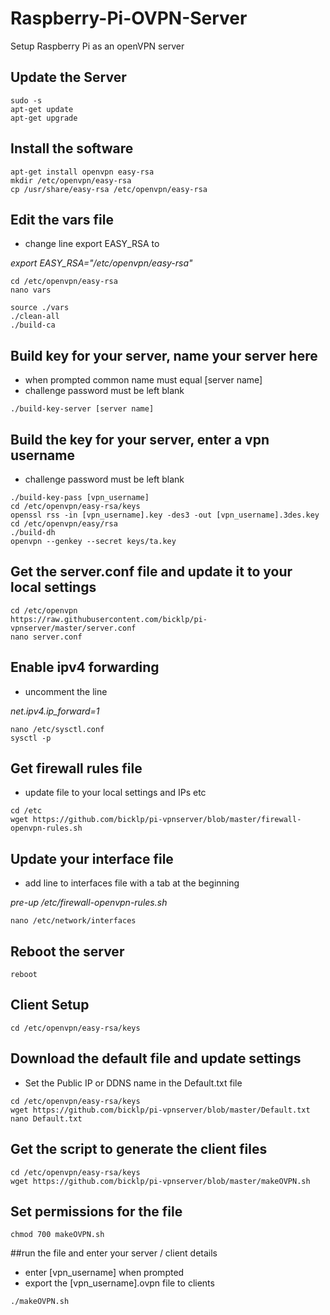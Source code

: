 # Raspberry-Pi-OVPN-Server
Setup Raspberry Pi as an openVPN server

## Update the Server
```
sudo -s
apt-get update
apt-get upgrade
```

## Install the software
```
apt-get install openvpn easy-rsa
mkdir /etc/openvpn/easy-rsa
cp /usr/share/easy-rsa /etc/openvpn/easy-rsa
```

## Edit the vars file
- change line export EASY_RSA to

*export EASY_RSA="/etc/openvpn/easy-rsa"*

```
cd /etc/openvpn/easy-rsa
nano vars
```

```
source ./vars
./clean-all
./build-ca
```
## Build key for your server, name your server here
- when prompted common name must equal [server name]
- challenge password must be left blank

```
./build-key-server [server name]
```


## Build the key for your server, enter a vpn username
- challenge password must be left blank

```
./build-key-pass [vpn_username]
cd /etc/openvpn/easy-rsa/keys
openssl rss -in [vpn_username].key -des3 -out [vpn_username].3des.key
cd /etc/openvpn/easy/rsa
./build-dh
openvpn --genkey --secret keys/ta.key
```
## Get the server.conf file and update it to your local settings
```
cd /etc/openvpn
https://raw.githubusercontent.com/bicklp/pi-vpnserver/master/server.conf
nano server.conf
```
## Enable ipv4 forwarding 
- uncomment the line

*net.ipv4.ip_forward=1*

```
nano /etc/sysctl.conf
sysctl -p
```
## Get firewall rules file
- update file to your local settings and IPs etc

```
cd /etc
wget https://github.com/bicklp/pi-vpnserver/blob/master/firewall-openvpn-rules.sh
```

## Update your interface file
- add line to interfaces file with a tab at the beginning

*pre-up /etc/firewall-openvpn-rules.sh*


```
nano /etc/network/interfaces
```
## Reboot the server
```
reboot
```

## Client Setup


```
cd /etc/openvpn/easy-rsa/keys
```
## Download the default file and update settings
- Set the Public IP or DDNS name in the Default.txt file

```
cd /etc/openvpn/easy-rsa/keys
wget https://github.com/bicklp/pi-vpnserver/blob/master/Default.txt
nano Default.txt
```

## Get the script to generate the client files
```
cd /etc/openvpn/easy-rsa/keys
wget https://github.com/bicklp/pi-vpnserver/blob/master/makeOVPN.sh
```
## Set permissions for the file

```
chmod 700 makeOVPN.sh
```
##run the file and enter your server / client details
- enter [vpn_username] when prompted
- export the [vpn_username].ovpn file to clients
```
./makeOVPN.sh

```



